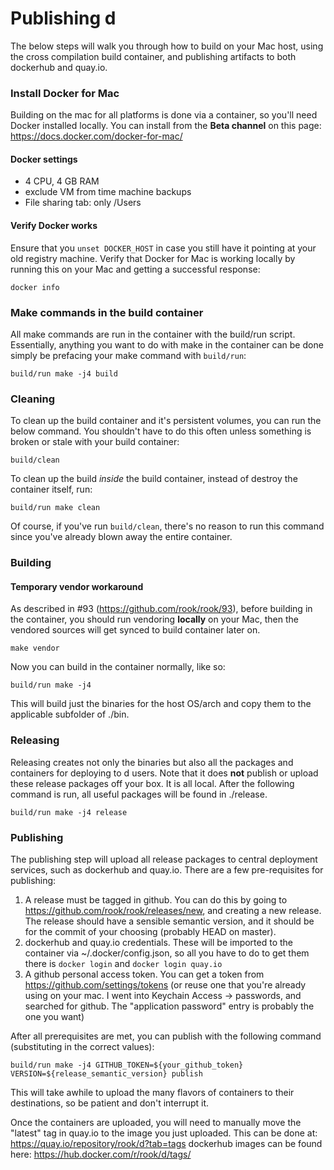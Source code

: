 # Publishing d
The below steps will walk you through how to build on your Mac host, using the cross compilation build container, and publishing artifacts to both dockerhub and quay.io.

### Install Docker for Mac
Building on the mac for all platforms is done via a container, so you'll need Docker installed locally.  You can install from the **Beta channel** on this page:  
https://docs.docker.com/docker-for-mac/  

#### Docker settings
* 4 CPU, 4 GB RAM
* exclude VM from time machine backups
* File sharing tab: only /Users

#### Verify Docker works
Ensure that you `unset DOCKER_HOST` in case you still have it pointing at your old registry machine.  Verify that Docker for Mac is working locally by running this on your Mac and getting a successful response:
```
docker info
```

### Make commands in the build container
All make commands are run in the container with the build/run script.  Essentially, anything you want to do with make in the container can be done simply be prefacing your make command with `build/run`:
```
build/run make -j4 build
```

### Cleaning
To clean up the build container and it's persistent volumes, you can run the below command.  You shouldn't have to do this often unless something is broken or stale with your build container:
```
build/clean
```
To clean up the build *inside* the build container, instead of destroy the container itself, run:
```
build/run make clean
```
Of course, if you've run `build/clean`, there's no reason to run this command since you've already blown away the entire container.

### Building
#### Temporary vendor workaround
As described in #93 (https://github.com/rook/rook/93), before building in the container, you should run vendoring **locally** on your Mac, then the vendored sources will get synced to build container later on.
```
make vendor
```

Now you can build in the container normally, like so:
```
build/run make -j4
```
This will build just the binaries for the host OS/arch and copy them to the applicable subfolder of ./bin.

### Releasing
Releasing creates not only the binaries but also all the packages and containers for deploying to d users.  Note that it does **not** publish or upload these release packages off your box.  It is all local.  After the following command is run, all useful packages will be found in ./release.
```
build/run make -j4 release
```

### Publishing
The publishing step will upload all release packages to central deployment services, such as dockerhub and quay.io.  There are a few pre-requisites for publishing:  
1. A release must be tagged in github.  You can do this by going to https://github.com/rook/rook/releases/new, and creating a new release.  The release should have a sensible semantic version, and it should be for the commit of your choosing (probably HEAD on master).
2. dockerhub and quay.io credentials.  These will be imported to the container via ~/.docker/config.json, so all you have to do to get them there is `docker login` and `docker login quay.io`  
3. A github personal access token.  You can get a token from https://github.com/settings/tokens (or reuse one that you're already using on your mac.  I went into Keychain Access -> passwords, and searched for github.  The "application password" entry is probably the one you want)  
	
After all prerequisites are met, you can publish with the following command (substituting in the correct values):
```
build/run make -j4 GITHUB_TOKEN=${your_github_token} VERSION=${release_semantic_version} publish
```
This will take awhile to upload the many flavors of containers to their destinations, so be patient and don't interrupt it.

Once the containers are uploaded, you will need to manually move the "latest" tag in quay.io to the image you just uploaded.  This can be done at:
https://quay.io/repository/rook/d?tab=tags
dockerhub images can be found here: https://hub.docker.com/r/rook/d/tags/
